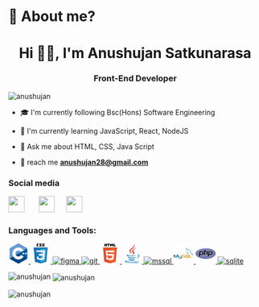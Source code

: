 <h1>🤔 About me?</h1>
<h1 align="center">Hi ✌🏽, I'm Anushujan Satkunarasa</h1>
<h3 align="center">Front-End Developer</h3>

<p align="left"> <img src="https://komarev.com/ghpvc/?username=anushujan&label=Profile%20views&color=0e75b6&style=flat" alt="anushujan" /> </p>

- 🎓 I'm currently following Bsc(Hons) Software Engineering

- 📖 I'm currently learning JavaScript, React, NodeJS

- 💬 Ask me about HTML, CSS, Java Script

- 📮 reach me **anushujan28@gmail.com**


<h3 align="left">Social media</h3>
<p align="left">
<a href="https://www.youtube.com/channel/UC_sndH7eiQFJcikNSQ0QMHA" target="blank"><img height="32" width="32" src="https://cdn.jsdelivr.net/npm/simple-icons@v9/icons/youtube.svg"/></a>
&nbsp;&nbsp;&nbsp;&nbsp;&nbsp;
<a href="https://www.linkedin.com/in/anushujansatkunarasa/" target="blank"><img height="32" width="32" src="https://cdn.jsdelivr.net/npm/simple-icons@v9/icons/linkedin.svg"/></a>&nbsp;&nbsp;&nbsp;&nbsp;&nbsp;
<a href="https://instagram.com/anushujansatkunarasa" target="blank"><img height="32" width="32" src="https://cdn.jsdelivr.net/npm/simple-icons@v9/icons/instagram.svg" /></a>&nbsp;&nbsp;&nbsp;&nbsp;&nbsp;
</p>

<h3 align="left">Languages and Tools:</h3>
<p align="left"> <a href="https://www.w3schools.com/cpp/" target="_blank" rel="noreferrer"> <img src="https://raw.githubusercontent.com/devicons/devicon/master/icons/cplusplus/cplusplus-original.svg" alt="cplusplus" width="40" height="40"/> </a> <a href="https://www.w3schools.com/css/" target="_blank" rel="noreferrer"> <img src="https://raw.githubusercontent.com/devicons/devicon/master/icons/css3/css3-original-wordmark.svg" alt="css3" width="40" height="40"/> </a>  <a href="https://www.figma.com/" target="_blank" rel="noreferrer"> <img src="https://www.vectorlogo.zone/logos/figma/figma-icon.svg" alt="figma" width="40" height="40"/> </a> <a href="https://git-scm.com/" target="_blank" rel="noreferrer"> <img src="https://www.vectorlogo.zone/logos/git-scm/git-scm-icon.svg" alt="git" width="40" height="40"/> </a> <a href="https://www.w3.org/html/" target="_blank" rel="noreferrer"> <img src="https://raw.githubusercontent.com/devicons/devicon/master/icons/html5/html5-original-wordmark.svg" alt="html5" width="40" height="40"/> </a> <a href="https://www.java.com" target="_blank" rel="noreferrer"> <img src="https://raw.githubusercontent.com/devicons/devicon/master/icons/java/java-original.svg" alt="java" width="40" height="40"/> </a> <a href="https://www.microsoft.com/en-us/sql-server" target="_blank" rel="noreferrer"> <img src="https://www.svgrepo.com/show/303229/microsoft-sql-server-logo.svg" alt="mssql" width="40" height="40"/> </a> <a href="https://www.mysql.com/" target="_blank" rel="noreferrer"> <img src="https://raw.githubusercontent.com/devicons/devicon/master/icons/mysql/mysql-original-wordmark.svg" alt="mysql" width="40" height="40"/> </a> <a href="https://www.php.net" target="_blank" rel="noreferrer"> <img src="https://raw.githubusercontent.com/devicons/devicon/master/icons/php/php-original.svg" alt="php" width="40" height="40"/> </a> <a href="https://www.sqlite.org/" target="_blank" rel="noreferrer"> <img src="https://www.vectorlogo.zone/logos/sqlite/sqlite-icon.svg" alt="sqlite" width="40" height="40"/> </a> </p>

<p><img align="left" src="https://github-readme-stats.vercel.app/api/top-langs?username=anushujan&show_icons=true&locale=en&layout=compact" alt="anushujan" /></p>

<p>&nbsp;<img align="center" src="https://github-readme-stats.vercel.app/api?username=anushujan&show_icons=true&locale=en" alt="anushujan" /></p>

<p><img align="center" src="https://github-readme-streak-stats.herokuapp.com/?user=anushujan&" alt="anushujan" /></p>

